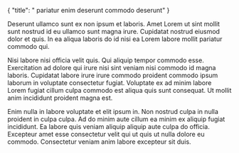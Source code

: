 {
  "title": " pariatur enim deserunt commodo deserunt"
}

Deserunt ullamco sunt ex non ipsum et laboris. Amet Lorem ut sint mollit sunt nostrud id eu ullamco sunt magna irure. Cupidatat nostrud eiusmod dolor et quis. In ea aliqua laboris do id nisi ea Lorem labore mollit pariatur commodo qui.

Nisi labore nisi officia velit quis. Qui aliquip tempor commodo esse. Exercitation ad dolore qui irure nisi sint veniam nisi commodo id magna laboris. Cupidatat labore irure irure commodo proident commodo ipsum laborum in voluptate consectetur fugiat. Voluptate ex ad minim labore Lorem fugiat cillum culpa commodo est aliqua quis sunt consequat. Ut mollit anim incididunt proident magna est.

Enim nulla in labore voluptate et elit ipsum in. Non nostrud culpa in nulla proident in culpa culpa. Ad do minim aute cillum ea minim ex aliquip fugiat incididunt. Ea labore quis veniam aliquip aliquip aute culpa do officia. Excepteur amet esse consectetur velit qui ut quis ut nulla dolore eu commodo. Consectetur veniam anim labore excepteur sit duis.
